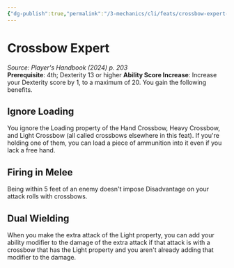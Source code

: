 ```yaml
---
{"dg-publish":true,"permalink":"/3-mechanics/cli/feats/crossbow-expert-xphb/","tags":["ttrpg-cli/compendium/src/5e/xphb","ttrpg-cli/feat"],"noteIcon":""}
---
```


# Crossbow Expert
*Source: Player's Handbook (2024) p. 203*  
**Prerequisite**: 4th; Dexterity 13 or higher
**Ability Score Increase**: Increase your Dexterity score by 1, to a maximum of 20.
You gain the following benefits.

## Ignore Loading

You ignore the Loading property of the Hand Crossbow, Heavy Crossbow, and Light Crossbow (all called crossbows elsewhere in this feat). If you're holding one of them, you can load a piece of ammunition into it even if you lack a free hand.

## Firing in Melee

Being within 5 feet of an enemy doesn't impose Disadvantage on your attack rolls with crossbows.

## Dual Wielding

When you make the extra attack of the Light property, you can add your ability modifier to the damage of the extra attack if that attack is with a crossbow that has the Light property and you aren't already adding that modifier to the damage.